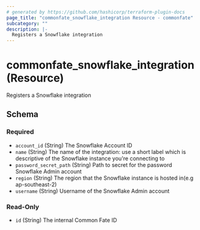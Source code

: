 ```yaml
---
# generated by https://github.com/hashicorp/terraform-plugin-docs
page_title: "commonfate_snowflake_integration Resource - commonfate"
subcategory: ""
description: |-
  Registers a Snowflake integration
---
```


# commonfate_snowflake_integration (Resource)

Registers a Snowflake integration



<!-- schema generated by tfplugindocs -->
## Schema

### Required

- `account_id` (String) The Snowflake Account ID
- `name` (String) The name of the integration: use a short label which is descriptive of the Snowflake instance you're connecting to
- `password_secret_path` (String) Path to secret for the password Snowflake Admin account
- `region` (String) The region that the Snowflake instance is hosted in(e.g ap-southeast-2)
- `username` (String) Username of the Snowflake Admin account

### Read-Only

- `id` (String) The internal Common Fate ID



